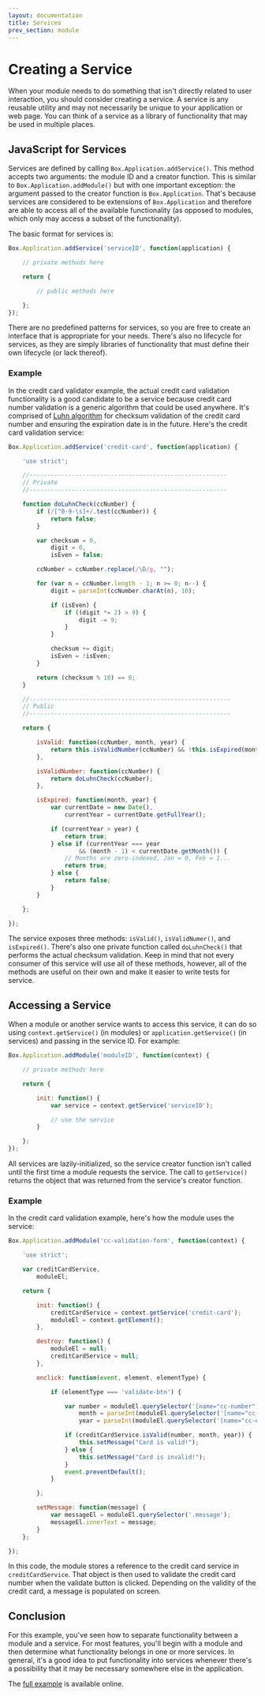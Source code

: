 ```yaml
---
layout: documentation
title: Services
prev_section: module
---
```


# Creating a Service

When your module needs to do something that isn't directly related to user interaction, you should consider creating a service. A service is any reusable utility and may not necessarily be unique to your application or web page. You can think of a service as a library of functionality that may be used in multiple places.

## JavaScript for Services

Services are defined by calling `Box.Application.addService()`. This method accepts two arguments: the module ID and a creator function. This is similar to `Box.Application.addModule()` but with one important exception: the argument passed to the creator function is `Box.Application`. That's because services are considered to be extensions of `Box.Application` and therefore are able to access all of the available functionality (as opposed to modules, which only may access a subset of the functionality).

The basic format for services is:

```js
Box.Application.addService('serviceID', function(application) {

    // private methods here

    return {

        // public methods here

    };
});
```

There are no predefined patterns for services, so you are free to create an interface that is appropriate for your needs. There's also no lifecycle for services, as they are simply libraries of functionality that must define their own lifecycle (or lack thereof).

### Example

In the credit card validator example, the actual credit card validation functionality is a good candidate to be a service because credit card number validation is a generic algorithm that could be used anywhere. It's comprised of [Luhn algorithm](http://en.wikipedia.org/wiki/Luhn_algorithm) for checksum validation of the credit card number and ensuring the expiration date is in the future. Here's the credit card validation service:

```js
Box.Application.addService('credit-card', function(application) {

    'use strict';

    //--------------------------------------------------------
    // Private
    //--------------------------------------------------------

    function doLuhnCheck(ccNumber) {
        if (/[^0-9-\s]+/.test(ccNumber)) {
            return false;
        }

        var checksum = 0,
            digit = 0,
            isEven = false;

        ccNumber = ccNumber.replace(/\D/g, "");

        for (var n = ccNumber.length - 1; n >= 0; n--) {
            digit = parseInt(ccNumber.charAt(n), 10);

            if (isEven) {
                if ((digit *= 2) > 9) {
                    digit -= 9;
                }
            }

            checksum += digit;
            isEven = !isEven;
        }

        return (checksum % 10) == 0;
    }

    //---------------------------------------------------------
    // Public
    //---------------------------------------------------------

    return {

        isValid: function(ccNumber, month, year) {
            return this.isValidNumber(ccNumber) && !this.isExpired(month, year);
        },

        isValidNumber: function(ccNumber) {
            return doLuhnCheck(ccNumber);
        },

        isExpired: function(month, year) {
            var currentDate = new Date(),
                currentYear = currentDate.getFullYear();

            if (currentYear > year) {
                return true;
            } else if (currentYear === year
                    && (month - 1) < currentDate.getMonth()) {
                // Months are zero-indexed, Jan = 0, Feb = 1...
                return true;
            } else {
                return false;
            }
        }

    };

});
```

The service exposes three methods: `isValid()`, `isValidNumer()`, and `isExpired()`. There's also one private function called `doLuhnCheck()` that performs the actual checksum validation. Keep in mind that not every consumer of this service will use all of these methods, however, all of the methods are useful on their own and make it easier to write tests for service.

## Accessing a Service

When a module or another service wants to access this service, it can do so using `context.getService()` (in modules) or `application.getService()` (in services) and passing in the service ID. For example:

```js
Box.Application.addModule('moduleID', function(context) {

    // private methods here

    return {

        init: function() {
            var service = context.getService('serviceID');

            // use the service
        }

    };
});
```

All services are lazily-initialized, so the service creator function isn't called until the first time a module requests the service. The call to `getService()` returns the object that was returned from the service's creator function.

### Example

In the credit card validation example, here's how the module uses the service:

```js
Box.Application.addModule('cc-validation-form', function(context) {

    'use strict';

    var creditCardService,
        moduleEl;

    return {

        init: function() {
            creditCardService = context.getService('credit-card');
            moduleEl = context.getElement();
        },

        destroy: function() {
            moduleEl = null;
            creditCardService = null;
        },

        onclick: function(event, element, elementType) {

            if (elementType === 'validate-btn') {

                var number = moduleEl.querySelector('[name="cc-number"]').value,
                    month = parseInt(moduleEl.querySelector('[name="cc-exp-month"]').value, 10),
                    year = parseInt(moduleEl.querySelector('[name="cc-exp-year"]').value, 10);

                if (creditCardService.isValid(number, month, year)) {
                    this.setMessage("Card is valid!");
                } else {
                    this.setMessage("Card is invalid!");
                }
                event.preventDefault();
            }

        },

        setMessage: function(message) {
            var messageEl = moduleEl.querySelector('.message');
            messageEl.innerText = message;
        }
    };

});
```

In this code, the module stores a reference to the credit card service in `creditCardService`. That object is then used to validate the credit card number when the validate button is clicked. Depending on the validity of the credit card, a message is populated on screen.

## Conclusion

For this example, you've seen how to separate functionality between a module and a service. For most features, you'll begin with a module and then determine what functionality belongs in one or more services. In general, it's a good idea to put functionality into services whenever there's a possibility that it may be necessary somewhere else in the application.

The [full example](#) is available online.
